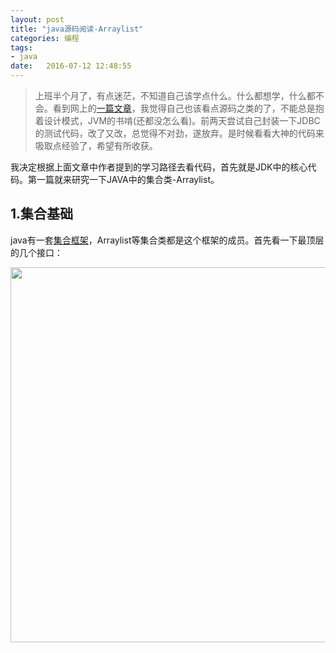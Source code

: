 ```yaml
---
layout: post
title: "java源码阅读-Arraylist"
categories: 编程 
tags: 
- java
date:   2016-07-12 12:48:55
---
```


>上班半个月了，有点迷茫，不知道自己该学点什么。什么都想学，什么都不会。看到网上的[一篇文章](http://www.iteye.com/topic/1113732)，我觉得自己也该看点源码之类的了，不能总是抱着设计模式，JVM的书啃(还都没怎么看)。前两天尝试自己封装一下JDBC的测试代码，改了又改，总觉得不对劲，遂放弃。是时候看看大神的代码来吸取点经验了，希望有所收获。

我决定根据上面文章中作者提到的学习路径去看代码，首先就是JDK中的核心代码。第一篇就来研究一下JAVA中的集合类-Arraylist。

## 1.集合基础

java有一套[集合框架](http://docs.oracle.com/javase/tutorial/collections/index.html)，Arraylist等集合类都是这个框架的成员。首先看一下最顶层的几个接口：

<img src="http://docs.oracle.com/javase/tutorial/figures/collections/colls-coreInterfaces.gif" width="800" height="600"  /> 







